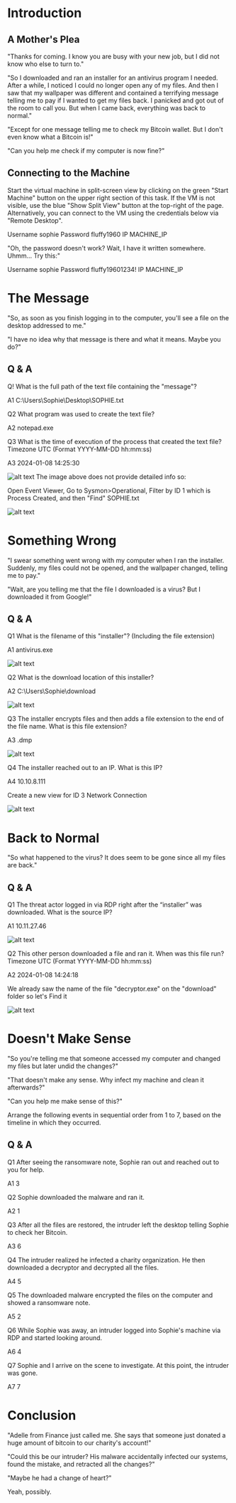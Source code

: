 # Introduction

## A Mother's Plea

"Thanks for coming. I know you are busy with your new job, but I did not know who else to turn to."

"So I downloaded and ran an installer for an antivirus program I needed. After a while, I noticed I could no longer open any of my files. And then I saw that my wallpaper was different and contained a terrifying message telling me to pay if I wanted to get my files back. I panicked and got out of the room to call you. But when I came back, everything was back to normal."

"Except for one message telling me to check my Bitcoin wallet. But I don't even know what a Bitcoin is!"

"Can you help me check if my computer is now fine?"

## Connecting to the Machine

Start the virtual machine in split-screen view by clicking on the green "Start Machine" button on the upper right section of this task. If the VM is not visible, use the blue "Show Split View" button at the top-right of the page. Alternatively, you can connect to the VM using the credentials below via "Remote Desktop".

Username	sophie
Password	fluffy1960
IP	        MACHINE_IP

"Oh, the password doesn't work? Wait, I have it written somewhere. Uhmm... Try this:"

Username	sophie
Password	fluffy19601234!
IP	        MACHINE_IP



# The Message

"So, as soon as you finish logging in to the computer, you'll see a file on the desktop addressed to me."

"I have no idea why that message is there and what it means. Maybe you do?"

## Q & A

Q! What is the full path of the text file containing the "message"?

A1 C:\Users\Sophie\Desktop\SOPHIE.txt

Q2 What program was used to create the text file?

A2 notepad.exe

Q3 What is the time of execution of the process that created the text file? Timezone UTC (Format YYYY-MM-DD hh:mm:ss)

A3 2024-01-08 14:25:30

![alt text](image-75.png)
The image above does not provide detailed info so:

Open Event Viewer, Go to Sysmon>Operational, Filter by ID 1 which is Process Created, and then "Find" SOPHIE.txt

![alt text](image-76.png)



# Something Wrong

"I swear something went wrong with my computer when I ran the installer. Suddenly, my files could not be opened, and the wallpaper changed, telling me to pay."

"Wait, are you telling me that the file I downloaded is a virus? But I downloaded it from Google!"


## Q & A

Q1 What is the filename of this "installer"? (Including the file extension)

A1 antivirus.exe

![alt text](image-77.png)

Q2 What is the download location of this installer?

A2 C:\Users\Sophie\download

![alt text](image-78.png)

Q3 The installer encrypts files and then adds a file extension to the end of the file name. What is this file extension?

A3 .dmp

![alt text](image-79.png)

Q4 The installer reached out to an IP. What is this IP?

A4 10.10.8.111

Create a new view for ID 3 Network Connection

![alt text](image-80.png)




# Back to Normal

"So what happened to the virus? It does seem to be gone since all my files are back."

## Q & A

Q1 The threat actor logged in via RDP right after the “installer” was downloaded. What is the source IP?

A1 10.11.27.46

![alt text](image-81.png)

Q2 This other person downloaded a file and ran it. When was this file run? Timezone UTC (Format YYYY-MM-DD hh:mm:ss)

A2 2024-01-08 14:24:18

We already saw the name of the file "decryptor.exe" on the "download" folder so let's Find it

![alt text](image-82.png)




# Doesn't Make Sense

"So you're telling me that someone accessed my computer and changed my files but later undid the changes?"

"That doesn't make any sense. Why infect my machine and clean it afterwards?"

"Can you help me make sense of this?"

Arrange the following events in sequential order from 1 to 7, based on the timeline in which they occurred.


## Q & A

Q1 After seeing the ransomware note, Sophie ran out and reached out to you for help.

A1 3

Q2 Sophie downloaded the malware and ran it.

A2 1

Q3 After all the files are restored, the intruder left the desktop telling Sophie to check her Bitcoin.

A3 6

Q4 The intruder realized he infected a charity organization. He then downloaded a decryptor and decrypted all the files.

A4 5

Q5 The downloaded malware encrypted the files on the computer and showed a ransomware note.

A5 2

Q6 While Sophie was away, an intruder logged into Sophie's machine via RDP and started looking around.

A6 4

Q7 Sophie and I arrive on the scene to investigate. At this point, the intruder was gone.

A7 7


# Conclusion

"Adelle from Finance just called me. She says that someone just donated a huge amount of bitcoin to our charity's account!"

"Could this be our intruder? His malware accidentally infected our systems, found the mistake, and retracted all the changes?"

"Maybe he had a change of heart?"

Yeah, possibly.

